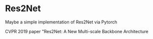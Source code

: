 # Res2Net
Maybe a simple implementation of Res2Net via Pytorch


CVPR 2019 paper "Res2Net: A New Multi-scale Backbone Architecture
